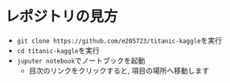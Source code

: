 # レポジトリの見方
- ```git clone https://github.com/e205723/titanic-kaggle```を実行
- ```cd titanic-kaggle```を実行
- ```juputer notebook```でノートブックを起動
  - 目次のリンクをクリックすると, 項目の場所へ移動します
